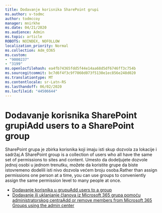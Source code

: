 ```yaml
---
title: Dodavanje korisnika SharePoint grupi
ms.author: v-todmc
author: todmccoy
manager: mnirkhe
ms.date: 04/21/2020
ms.audience: Admin
ms.topic: article
ROBOTS: NOINDEX, NOFOLLOW
localization_priority: Normal
ms.collection: Adm_O365
ms.custom:
- "9000237"
- "3199"
ms.openlocfilehash: ea4fb74365fdd5f44e14aa68d5df6746ff3c754b
ms.sourcegitcommit: bc7d6f4f3c9f7060d073f5130e1ec856e248d020
ms.translationtype: MT
ms.contentlocale: sr-Latn-RS
ms.lasthandoff: 06/02/2020
ms.locfileid: "44506644"
---
```

# <a name="add-users-to-a-sharepoint-group"></a><span data-ttu-id="be632-102">Dodavanje korisnika SharePoint grupi</span><span class="sxs-lookup"><span data-stu-id="be632-102">Add users to a SharePoint group</span></span>

<span data-ttu-id="be632-103">SharePoint grupa je zbirka korisnika koji imaju isti skup dozvola za lokacije i sadržaj.</span><span class="sxs-lookup"><span data-stu-id="be632-103">A SharePoint group is a collection of users who all have the same set of permissions to sites and content.</span></span> <span data-ttu-id="be632-104">Umesto da dodeljujete dozvole jednoj osobi u jednom trenutku, možete da koristite grupe da biste istovremeno dodelili isti nivo dozvola većem broju osoba.</span><span class="sxs-lookup"><span data-stu-id="be632-104">Rather than assign permissions one person at a time, you can use groups to conveniently assign the same permission level to many people at once.</span></span>

- [<span data-ttu-id="be632-105">Dodavanje korisnika u grupu</span><span class="sxs-lookup"><span data-stu-id="be632-105">Add users to a group</span></span>](https://docs.microsoft.com/sharepoint/customize-sharepoint-site-permissions#add-users-to-a-group)
- [<span data-ttu-id="be632-106">Dodavanje ili uklanjanje članova iz Microsoft 365 grupa pomoću administratorskog centra</span><span class="sxs-lookup"><span data-stu-id="be632-106">Add or remove members from Microsoft 365 Groups using the admin center</span></span>](https://docs.microsoft.com/microsoft-365/admin/create-groups/add-or-remove-members-from-groups)